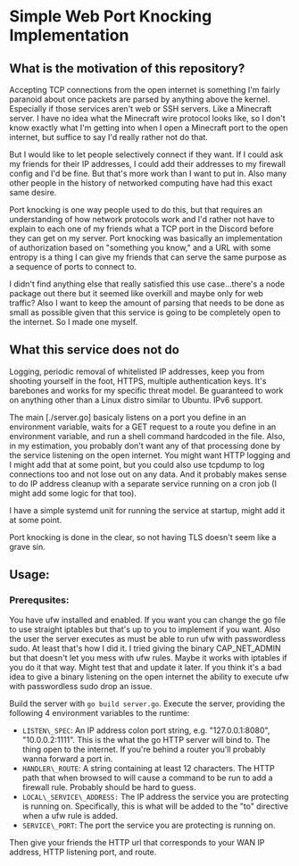# Simple Web Port Knocking Implementation

## What is the motivation of this repository?

Accepting TCP connections from the open internet is something I'm fairly paranoid about
once packets are parsed by anything above the kernel. Especially if those services aren't
web or SSH servers. Like a Minecraft server. I have no idea what the Minecraft wire protocol
looks like, so I don't know exactly what I'm getting into when I open a Minecraft port to the
open internet, but suffice to say I'd really rather not do that.

But I would like to let people selectively connect if they want. If I could ask my friends for
their IP addresses, I could add their addresses to my firewall config and I'd be fine. But that's
more work than I want to put in. Also many other people in the history of networked computing have
had this exact same desire.

Port knocking is one way people used to do this, but that requires an understanding of how network
protocols work and I'd rather not have to explain to each one of my friends what a TCP port in the
Discord before they can get on my server. Port knocking was basically an implementation of
authorization based on "something you know," and a URL with some entropy is a thing I can
give my friends that can serve the same purpose as a sequence of ports to connect to.

I didn't find anything else that really satisfied this use case...there's a node package out
there but it seemed like overkill and maybe only for web traffic? Also I want to keep the
amount of parsing that needs to be done as small as possible given that this service is going
to be completely open to the internet. So I made one myself.

## What this service does not do

Logging, periodic removal of whitelisted IP addresses, keep you from shooting yourself in the foot,
HTTPS, multiple authentication keys. It's barebones and works for my specific threat model. Be guaranteed
to work on anything other than a Linux distro similar to Ubuntu. IPv6 support.

The main [./server.go] basicaly listens on a port you define in an environment variable,
waits for a GET request to a route you define in an environment variable, and run a shell command
hardcoded in the file. Also, in my estimation, you probably don't want any of that processing done
by the service listening on the open internet. You might want HTTP logging and I might add that at
some point, but you could also use tcpdump to log connections too and not lose out on any data.
And it probably makes sense to do IP address cleanup with a separate service running on a cron job
(I might add some logic for that too).

I have a simple systemd unit for running the service at startup, might add it at some point.

Port knocking is done in the clear, so not having TLS doesn't seem like a grave sin.

## Usage:

### Prerequsites:

You have ufw installed and enabled. If you want you can change the go file to use straight iptables but that's
up to you to implement if you want. Also the user the server executes as must be able to run ufw with passwordless
sudo. At least that's how I did it. I tried giving the binary CAP\_NET\_ADMIN but that doesn't let you mess with
ufw rules. Maybe it works with iptables if you do it that way. Might test that and update it later. If you think
it's a bad idea to give a binary listening on the open internet the ability to execute ufw with passwordless sudo
drop an issue.

Build the server with `go build server.go`. Execute the server, providing the following 4
environment variables to the runtime:

 * `LISTEN\_SPEC`: An IP address colon port string, e.g. "127.0.0.1:8080", "10.0.0.2:1111". This is the
   what the go HTTP server will bind to. The thing open to the internet. If you're behind a router you'll
   probably wanna forward a port in.
 * `HANDLER\_ROUTE`: A string containing at least 12 characters. The HTTP path that when browsed to will
   cause a command to be run to add a firewall rule. Probably should be hard to guess.
 * `LOCAL\_SERVICE\_ADDRESS:` The IP address the service you are protecting is running on. Specifically,
   this is what will be added to the "to" directive when a ufw rule is added.
 * `SERVICE\_PORT`: The port the service you are protecting is running on.


Then give your friends the HTTP url that corresponds to your WAN IP address, HTTP listening port, and route.
